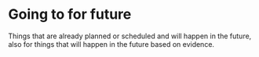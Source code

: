 # Going to for future

Things that are already planned or scheduled and will happen in the future, also for things that will
happen in the future based on evidence.